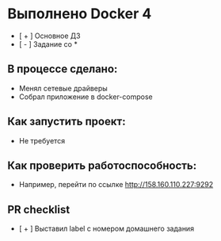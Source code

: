 # Выполнено Docker 4

 - [ + ] Основное ДЗ
 - [ - ] Задание со *

## В процессе сделано:
 - Менял сетевые драйверы
 - Собрал приложение в docker-compose

## Как запустить проект:
 - Не требуется

## Как проверить работоспособность:
 - Например, перейти по ссылке http://158.160.110.227:9292

## PR checklist
 - [ + ] Выставил label с номером домашнего задания
